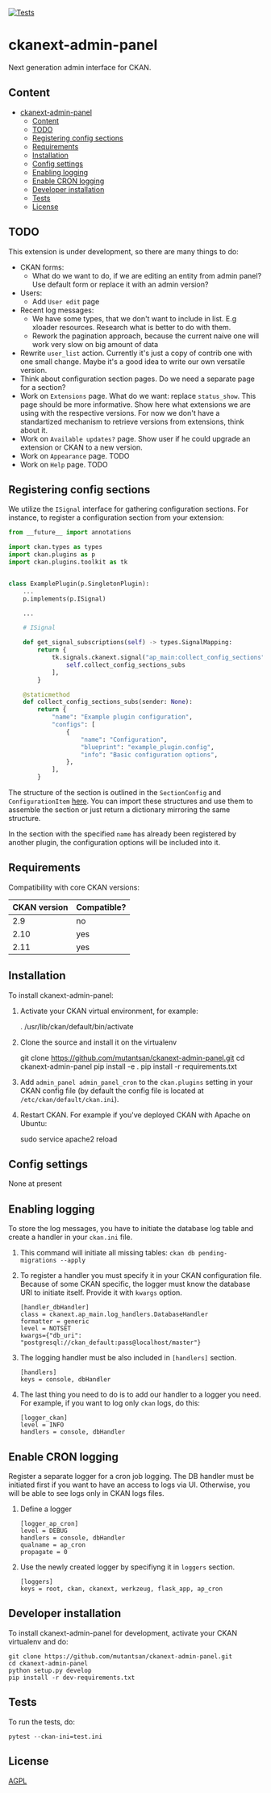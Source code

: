
[![Tests](https://github.com/mutantsan/ckanext-admin-panel/workflows/Tests/badge.svg?branch=main)](https://github.com/mutantsan/ckanext-admin-panel/actions)

# ckanext-admin-panel

Next generation admin interface for CKAN.

## Content

- [ckanext-admin-panel](#ckanext-admin-panel)
  - [Content](#content)
  - [TODO](#todo)
  - [Registering config sections](#registering-config-sections)
  - [Requirements](#requirements)
  - [Installation](#installation)
  - [Config settings](#config-settings)
  - [Enabling logging](#enabling-logging)
  - [Enable CRON logging](#enable-cron-logging)
  - [Developer installation](#developer-installation)
  - [Tests](#tests)
  - [License](#license)

## TODO
This extension is under development, so there are many things to do:

- CKAN forms:
	 - What do we want to do, if we are editing an entity from admin panel? Use default form or replace it with an admin version?
- Users:
	 - Add `User edit` page
- Recent log messages:
	 - We have  some types, that we don't want to include in list. E.g xloader resources. Research what is better to do with them.
	 - Rework the pagination approach, because the current naive one will work very slow on big amount of data
- Rewrite `user_list` action. Currently it's just a copy of contrib one with one small change. Maybe it's a good idea to write
  our own versatile version.
- Think about configuration section pages. Do we need a separate page for a section?
- Work on `Extensions` page. What do we want: replace `status_show`. This page should be more informative. Show here what extensions we are using with the respective versions. For now we don't have a standartized mechanism to retrieve versions from extensions, think about it.
- Work on `Available updates?` page. Show user if he could upgrade an extension or CKAN to a new version.
- Work on `Appearance` page. TODO
- Work on `Help` page. TODO


## Registering config sections

We utilize the `ISignal` interface for gathering configuration sections. For instance, to register a configuration section from your extension:

```py
from __future__ import annotations

import ckan.types as types
import ckan.plugins as p
import ckan.plugins.toolkit as tk


class ExamplePlugin(p.SingletonPlugin):
    ...
    p.implements(p.ISignal)

    ...

    # ISignal

    def get_signal_subscriptions(self) -> types.SignalMapping:
        return {
            tk.signals.ckanext.signal("ap_main:collect_config_sections"): [
                self.collect_config_sections_subs
            ],
        }

    @staticmethod
    def collect_config_sections_subs(sender: None):
        return {
            "name": "Example plugin configuration",
            "configs": [
                {
                    "name": "Configuration",
                    "blueprint": "example_plugin.config",
                    "info": "Basic configuration options",
                },
            ],
        }
```

The structure of the section is outlined in the `SectionConfig` and `ConfigurationItem` [here](ckanext/ap_main/types.py).
You can import these structures and use them to assemble the section or just return a dictionary mirroring the same structure.

In the section with the specified `name` has already been registered by another plugin, the configuration options will be included into it.

## Requirements

Compatibility with core CKAN versions:

| CKAN version | Compatible? |
|--------------|-------------|
| 2.9          | no          |
| 2.10         | yes         |
| 2.11         | yes         |



## Installation

To install ckanext-admin-panel:

1. Activate your CKAN virtual environment, for example:

     . /usr/lib/ckan/default/bin/activate

2. Clone the source and install it on the virtualenv

    git clone https://github.com/mutantsan/ckanext-admin-panel.git
    cd ckanext-admin-panel
    pip install -e .
	pip install -r requirements.txt

3. Add `admin_panel admin_panel_cron` to the `ckan.plugins` setting in your CKAN
   config file (by default the config file is located at
   `/etc/ckan/default/ckan.ini`).

4. Restart CKAN. For example if you've deployed CKAN with Apache on Ubuntu:

     sudo service apache2 reload


## Config settings

None at present

## Enabling logging
To store the log messages, you have to initiate the database log table and create a handler in your `ckan.ini` file.

 1. This command will initiate all missing tables: `ckan db pending-migrations --apply`
 2. To register a handler you must specify it in your CKAN configuration file. Because of some CKAN specific, the logger must know the database URI to initiate itself. Provide it with `kwargs` option.
	```
    [handler_dbHandler]
    class = ckanext.ap_main.log_handlers.DatabaseHandler
    formatter = generic
    level = NOTSET
    kwargs={"db_uri": "postgresql://ckan_default:pass@localhost/master"}
    ```

 3. The logging handler must be also included in `[handlers]` section.
	```
    [handlers]
    keys = console, dbHandler
	```
 4. The last thing you need to do is to add our handler to a logger you need. For example, if you want to log only `ckan` logs, do this:
	```
    [logger_ckan]
	level = INFO
	handlers = console, dbHandler
	```

## Enable CRON logging
Register a separate logger for a cron job logging. The DB handler must be initiated first if you want to have an access to logs via UI. Otherwise, you will be able to see logs only in CKAN logs files.

 1. Define a logger
	```
    [logger_ap_cron]
	level = DEBUG
	handlers = console, dbHandler
	qualname = ap_cron
	propagate = 0
	```
2. Use the newly created logger by specifiyng it in `loggers` section.
	```
    [loggers]
	keys = root, ckan, ckanext, werkzeug, flask_app, ap_cron
	```

## Developer installation

To install ckanext-admin-panel for development, activate your CKAN virtualenv and
do:

    git clone https://github.com/mutantsan/ckanext-admin-panel.git
    cd ckanext-admin-panel
    python setup.py develop
    pip install -r dev-requirements.txt


## Tests

To run the tests, do:

    pytest --ckan-ini=test.ini


## License

[AGPL](https://www.gnu.org/licenses/agpl-3.0.en.html)
